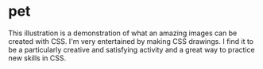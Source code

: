 # pet
This illustration is a demonstration of what an amazing images can be created with CSS. I'm very entertained by making CSS drawings. I find it to be a particularly creative and satisfying activity and a great way to practice new skills in CSS.
